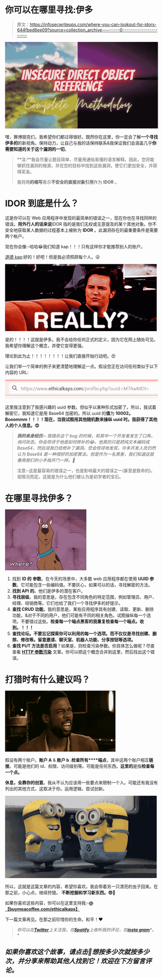 # 你可以在哪里寻找:伊多

> 原文：<https://infosecwriteups.com/where-you-can-lookout-for-idors-644fbed6ee09?source=collection_archive---------0----------------------->

![](img/47bd959ae8c009160297bf99bd1936cf.png)

嘿，赛博朋克们，我希望你们都过得很好。既然你在这里，你一定会了解**一个寻找伊多的**的新视角。保持动力，让自己与我的话保持联系&我保证我们会涵盖几乎**你需要知道的关于这个漏洞的一切**。

> **注:**我会尽量让题目简单，尽量用通俗易懂的语言解释。因此，您将能够抓住漏洞的根源，并在您的目标中找到这些漏洞，使它们更加安全，并获得奖金。
> 
> 我将用**的缩写**表示**不安全的直接对象引用**作为 **IDOR** 。

# IDOR 到底是什么？

这是你可以在 Web 应用程序中发现的最简单的错误之一，现在你也在寻找同样的错误。**用外行人的话来说**IDOR 指的是我们无权或无意提及的某个其他对象。你不安全地获取某人数据的过程基本上被称为 **IDOR** 。此漏洞存在的最重要条件是需要两个帐户。

现在你会像:-哈哈😂我们知道 kap！！！只有这样你才能推荐别人的账户。

[道德 kap](https://medium.com/u/b8b1b3ca3831?source=post_page-----644fbed6ee09--------------------------------):好的！好吧！但是我必须照顾每个人。😜

![](img/afebb9760bf9e7f9c8298c61b57a0bff.png)

是的！！！！这就是伊多。我不会给你任何正式的定义，因为它在网上随处可见。我希望你理解这个概念，并使它变得更强。

理论到此为止！！！！！！！！让我们直接开始行动吧。😍

让我们举一个简单的例子来更清楚地理解这一点。假设您正在访问任何类似于以下内容的 URL:

![](img/078edaecfded7c9a1c96ad3275b53b7e.png)

这里我注意到了我感兴趣的 uuid 参数。但似乎以某种形式加密了。所以，我试着解密它，我知道它是用 Base64 加密的。所以 uuid 的**值**为 **10002。Booommm！！！！现在，当我试图用其他随机数来操纵 uuid 时。我获得了其他人的个人信息。😍**

> ***我的亲身经历:-*** *我猎杀这个 bug 的时候，和其中一个开发者发生了口角，询问状态。你会惊讶于他是如何修补的😂。他真的只是把纯文本编码成 Base64，然后说我已经修补了漏洞。您会惊讶地发现，许多开发人员仍然认为 Base64 是一种很好的加密算法。但是作为一名黑客，我们知道这就像用我们的小手指开门一样。🤣*
> 
> 注意:-这是最容易的错误之一，也是影响最大的错误之一(甚至是致命的)。视情况而定。这就是为什么他们被认为是初学者的宝石。

# 在哪里寻找伊多？

![](img/ed1192b3b1f41dca49827855806fb8ab.png)

1.  找到 **ID 的** **参数**。在今天的场景中，大多数 web 应用程序都在使用 **UUID 参数**。它可能包含一些编码值。不要灰心，如果可以的话，寻找解密的方法。
2.  **找到 API 的**。他们是伊多的潜在客户。
3.  **寻找层级**。我的意思是，存在包含不同角色的特定范围，例如管理员、用户、经理、经销商等。它们也给了我们一个寻找伊多的好提示。
4.  **查找 CRUD 功能**。我的意思是，某些应用程序具有创建、读取、更新、删除功能，&对于不同的用户，他们可能有不同的相关角色。试图操纵每一个选项。不要错过这些。**检查每一个端点黑客的我重复检查每一个端点。收到。！！！**
5.  **查找论坛。不要忘记探索你可以利用的每一个选项。而不仅仅是寻找创建、删除、修改等。留意邀请、聊天室、机器人功能、分享按钮等选项。**
6.  **查找 PUT 方法是否启用**？如果是，则检查污染参数。你具体怎么做呢？尽查查看 [**HTTP 参数污染**](/behind-the-scene-http-parameter-pollution-534b4fa2449c) 文章。你可以把这个概念合并到这里，然后找出这个错误。

# 打猎时有什么建议吗？

![](img/9782e54bd9b38be3d609fd20b096b963.png)

假设有两个账户。**账户 A** & **账户 b .检查所有****端点**，其中这两个账户相互**链接**。可能是他们的 id、权限、访问级别等。可能是任何东西。**这里的**是指**检查每一个点。**

**休息，全靠你的创意**。我从不认为应该用一些要点来限制一个人。可能还有我没有列出的其他方式，这取决于你。运用逻辑，尝试创新。

![](img/888e29dca31c8b8fddefb00b7b9c86bb.png)

所以，这就是这篇文章的内容，希望你喜欢。我会带着另一只漂亮的虫子回来。在那之前，小心点，继续狩猎。 **不断挖掘和学习新东西。😎🤞**

如果你喜欢这些内容，你可以在这里支持我:-**@**[**【buymeacoffee.com/ethicalkaps】**](http://buymeacoffee.com/ethicalkaps)

下一篇文章再见。在那之前珍惜你的生命。和平！❤

> *你可以在*[***Twitter***](https://twitter.com/EthicalKaps)*上关注我，在*[***Spotify***](https://open.spotify.com/show/49AHAyFgIy7E2NDjuGRaMm?si=lVPL_DBGRkGIC8DzfTXNbw)**上收听我的评论，在*[***insta gram***](https://www.instagram.com/iam_kapilchoudhary/)*。**

## *如果你喜欢这个故事，请点击👏想按多少次就按多少次，并分享来帮助其他人找到它！欢迎在下方留言评论。*